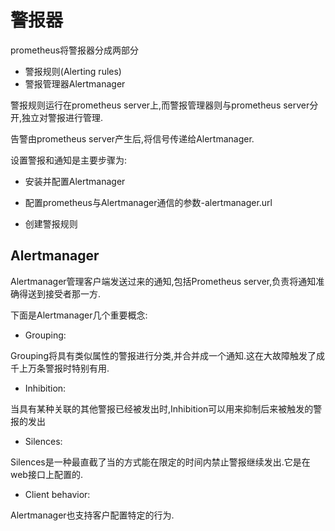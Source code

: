 # 警报器

prometheus将警报器分成两部分

- 警报规则(Alerting rules)
- 警报管理器Alertmanager

警报规则运行在prometheus server上,而警报管理器则与prometheus server分开,独立对警报进行管理.

告警由prometheus server产生后,将信号传递给Alertmanager.

设置警报和通知是主要步骤为:

- 安装并配置Alertmanager

- 配置prometheus与Alertmanager通信的参数-alertmanager.url

- 创建警报规则


## Alertmanager

Alertmanager管理客户端发送过来的通知,包括Prometheus server,负责将通知准确得送到接受者那一方.

下面是Alertmanager几个重要概念:

- Grouping:

Grouping将具有类似属性的警报进行分类,并合并成一个通知.这在大故障触发了成千上万条警报时特别有用.


- Inhibition:

当具有某种关联的其他警报已经被发出时,Inhibition可以用来抑制后来被触发的警报的发出

- Silences:

Silences是一种最直截了当的方式能在限定的时间内禁止警报继续发出.它是在web接口上配置的.

- Client behavior:

Alertmanager也支持客户配置特定的行为.

